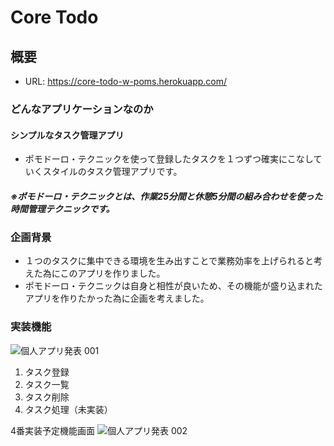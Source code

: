 # Core Todo

## 概要

* URL: https://core-todo-w-poms.herokuapp.com/

### どんなアプリケーションなのか
#### **シンプルなタスク管理アプリ**
* ポモドーロ・テクニックを使って登録したタスクを１つずつ確実にこなしていくスタイルのタスク管理アプリです。
##### ※ポモドーロ・テクニックとは、作業25分間と休憩5分間の組み合わせを使った時間管理テクニックです。


### 企画背景
* １つのタスクに集中できる環境を生み出すことで業務効率を上げられると考えた為にこのアプリを作りました。
* ポモドーロ・テクニックは自身と相性が良いため、その機能が盛り込まれたアプリを作りたかった為に企画を考えました。

### 実装機能
![個人アプリ発表 001](https://user-images.githubusercontent.com/66056185/88551012-52ecad80-d05d-11ea-8dd6-483397c28d72.jpeg)
1. タスク登録
2. タスク一覧
3. タスク削除
4. タスク処理（未実装）

4番実装予定機能画面
![個人アプリ発表 002](https://user-images.githubusercontent.com/66056185/88551089-67c94100-d05d-11ea-82ab-a816bdecbaf9.jpeg)
